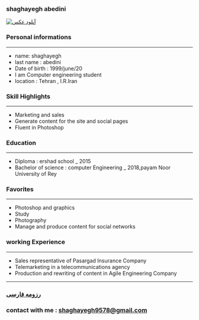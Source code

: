 
### shaghayegh abedini
<a href="https://uupload.ir/view/bw2q_۲۰۱۸۰۴۰۲_۱۹۲۴۵۰.jpg" target="_blank"><img src="https://uupload.ir/files/bw2q_۲۰۱۸۰۴۰۲_۱۹۲۴۵۰_thumb.jpg" border="0" alt="آپلود عکس" /></a>
### Personal informations

---
+ name: shaghayegh
+ last name : abedini
+ Date of birth : 1999/june/20
+ I am Computer engineering student
+ location : Tehran , I.R.Iran


### Skill Highlights

---
+ Marketing and sales
+ Generate content for the site and social pages
+ Fluent in Photoshop

### Education

---
+ Diploma : ershad school
_ 2015
+ Bachelor of science : computer Engineering
_ 2018,payam Noor University of Rey 

### Favorites

---
+ Photoshop and graphics
+ Study
+ Photography 
+ Manage and produce content for social networks

### working Experience

---
+ Sales representative of Pasargad Insurance Company
+ Telemarketing in a telecommunications agency
+ Production and rewriting of content in Agile Engineering Company

---

### [رزومه فارسی](Resume-Fa.md)

### contact with me : shaghayegh9578@gmail.com

